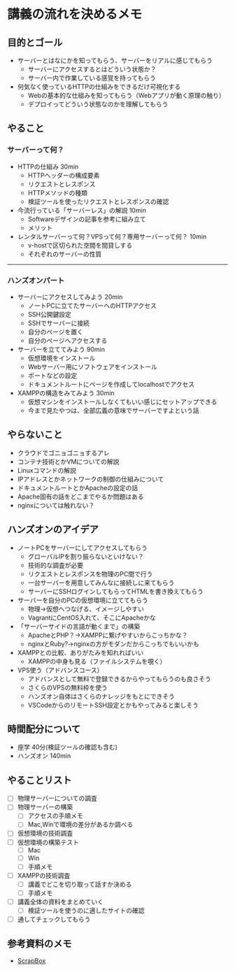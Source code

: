 # 講義の流れを決めるメモ

## 目的とゴール

- サーバーとはなにかを知ってもらう、サーバーをリアルに感じてもらう
  - サーバーにアクセスするとはどういう状態か？
  - サーバー内で作業している感覚を持ってもらう
- 何気なく使っているHTTPの仕組みをできるだけ可視化する
  - Webの基本的な仕組みを知ってもらう（Webアプリが動く原理の触り）
  - デプロイってどういう状態なのかを理解してもらう

## やること

### サーバーって何？

- HTTPの仕組み 30min
  - HTTPヘッダーの構成要素
  - リクエストとレスポンス
  - HTTPメソッドの種類
  - 検証ツールを使ったリクエストとレスポンスの確認
- 今流行っている「サーバーレス」の解説 10min
  - Softwareデザインの記事を参考に組み立て
  - メリット
- レンタルサーバーって何？VPSって何？専用サーバーって何？ 10min
  - v-hostで区切られた空間を間貸しする
  - それぞれのサーバーの性質

---

### ハンズオンパート

- サーバーにアクセスしてみよう 20min
  - ノートPCに立てたサーバーへのHTTPアクセス
  - SSH公開鍵設定
  - SSHでサーバーに接続
  - 自分のページを置く
  - 自分のページへアクセスする
- サーバーを立ててみよう 90min
  - 仮想環境をインストール
  - Webサーバー用にソフトウェアをインストール
  - ポートなどの設定
  - ドキュメントルートにページを作成してlocalhostでアクセス
- XAMPPの構造をみてみよう 30min
  - 仮想マシンをインストールしなくてもいい感じにセットアップできる
  - 今まで見たやつは、全部広義の意味でサーバーですよという話

## やらないこと

- クラウドでゴニョゴニョするアレ
- コンテナ技術とかVMについての解説
- Linuxコマンドの解説
- IPアドレスとかネットワークの制御の仕組みについて
- ドキュメントルートとかApacheの設定の話
- Apache固有の話をどこまでやるか問題はある
- nginxについては触れない？

## ハンズオンのアイデア

- ノートPCをサーバーにしてアクセスしてもらう
  - グローバルIPを割り振らないといけない？
  - 技術的な調査が必要
  - リクエストとレスポンスを物理のPC間で行う
  - 一台サーバーを用意してみんなに接続しに来てもらう
  - サーバーにSSHログインしてもらってHTMLを書き換えてもらう
- サーバーを自分のPCの仮想環境に立ててもらう
  - 物理→仮想へつなげる、イメージしやすい
  - VagrantにCentOS入れて、そこにApacheかな
- 「サーバーサイドの言語が動くまで」の構築
  - ApacheとPHP？→XAMPPに繋げやすいからこっちかな？
  - nginxとRuby?→nginxの方がモダンだからこっちでもいいかも
- XAMPPとの比較、ありがたみを知れればいい
  - XAMPPの中身も見る（ファイルシステムを覗く）
- VPS使う（アドバンスコース）
  - アドバンスとして無料で登録できるからやってもらうのも良さそう
  - さくらのVPSの無料枠を使う
  - ハンズオン自体はさくらのナレッジをもとにできそう
  - VSCodeからのリモートSSH設定とかもやってみると楽しそう

## 時間配分について

- 座学 40分(検証ツールの確認も含む)
- ハンズオン 140min

## やることリスト

- [ ] 物理サーバーについての調査
- [ ] 物理サーバーの構築
  - [ ] アクセスの手順メモ
  - [ ] Mac,Winで環境の差分があるか調べる
- [ ] 仮想環境の技術調査
- [ ] 仮想環境の構築テスト
  - [ ] Mac
  - [ ] Win
  - [ ] 手順メモ
- [ ] XAMPPの技術調査
  - [ ] 講義でどこを切り取って話すか決める
  - [ ] 手順メモ
- [ ] 講義全体の資料をまとめていく
  - [ ] 検証ツールを使うのに適したサイトの確認
- [ ] 通してチェックしてもらう

## 参考資料のメモ

- [ScrapBox](https://scrapbox.io/moch/%E3%82%B5%E3%83%BC%E3%83%90%E3%83%BC%E8%AC%9B%E7%BE%A9%E7%94%A8%E3%81%AE%E3%83%A1%E3%83%A2)
